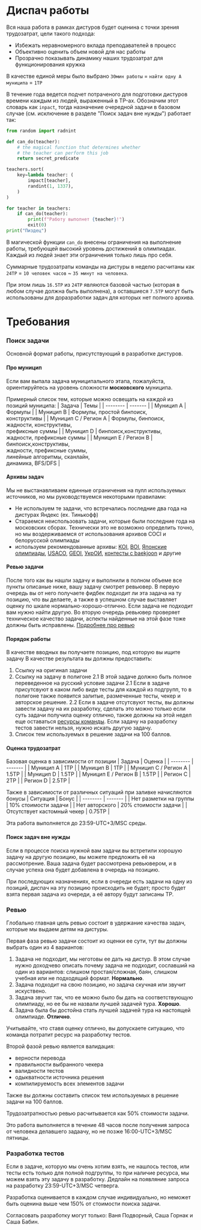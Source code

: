# Диспач работы
Вся наша работа в рамках дистуров будет оценина с точки зрения трудозатрат, цели такого подхода:

- Избежать неравномерного вклада преподавателей в процесс
- Объективно оценить объем новой для нас работы
- Прозрачно показывать динамику наших трудозатрат для функционирования кружка

В качестве единой меры было выбрано ```30мин работы``` = ```найти одну А муниципа``` = ```1TP```

В течение года ведется подчет потраченого для подготовки дистуров времени каждым из людей, выраженный в TP-ах. Обозначим этот словарь как ```inpact```, тогда назначение очередной задачи в базовом случае (см. исключение в разделе "Поиск задач вне нужды") работает так:
```python
from random import radnint

def can_do(teacher):
    # the magical function that determines whether
    # the teacher can perform this job
    return secret_predicate

teachers.sort(
    key=lambda teacher: (
        impact[teacher],
        randint(1, 1337),
    )
)

for teacher in teachers:
    if can_do(teacher):
        print(f"Работу выполнет {teacher}!")
        exit(0)
print("Пиздец")
```

В магической функции ```can_do``` внесены ограничения на выполнение работы, требующей высокий уровень достижений в олимпиадах. Каждый из людей знает эти ограничения только лишь про себя.

Суммарные трудозатраты команды на дистуры в неделю расчитаны как ```24TP``` = ```10 человек часов``` ~ ```35 минут на человека```.

При этом лишь ```16.5TP``` из ```24TP``` являются базовой частью (которая в любом случае должна быть выполнена), а оставшиеся ```7.5TP``` могут быть использованы для доразработки задач для которых нет полного архива.

# Требования
### Поиск задачи
Основной формат работы, присутствующий в разработке дистуров. 

#### Про муницип
Если вам выпала задача муниципального этапа, пожалуйста, ориентируйтесь на уровень сложности **московского** муниципа.

Примерный список тем, которые можно освещать на каждой из позиций муниципа:
| Задача    | Темы |
| -------- | ------- |
| Муницип A  | Формулы   |
| Муницип В | Формулы, простой бинпоиск,<br> конструктивы     |
| Муницип C / Регион А    | Формулы, бинпоиск,<br> жадности, конструктивы, <br>префиксные суммы    |
| Муницип D | бинпоиск,конструктивы, <br> жадности, префиксные суммы    |
| Муницип E / Регион B    | бинпоиск,конструктивы, <br> жадности, префиксные суммы,<br> линейные алгоритмы, сканлайн, <br> динамика, BFS/DFS    |

#### Архивы задач
Мы не выстанавливаем единные ограничения на пулл используемых источников, но мы руководствуемся некоторыми правилами:

- Не используем те задачи, что встречались последние два года на дистурах Яндекс (ex. Тинькофф)
- Стараемся неиспользовать задачи, которые были последние года на московских сборах. Технически это не возможно определить точно, но мы воздерживаемся от использования архивов COCI и белорусской олимпиады
- используем рекомендованные архивы: [KOI](https://koi.or.kr), [BOI](https://boi.cses.fi/contests.php), [Японские олимпиады](https://www2.ioi-jp.org/joi/2017/2018-ho/index.html), [USACO](https://usaco.org/index.php?page=history), [GEOI](https://geoi.ge), [УкрОИ](https://io.in.ua), [контесты с baekjoon](https://acmicpc.net) и другие

#### Ревью задачи
После того как вы нашли задачу и выполнили в полном объеме все пункты описаные ниже, вашу задачу смотрет ревьювер.
В первую очередь вы от него получаете фидбек подходит ли эта задача на ту позицию, что вы делаете, а также в успешном случае выставляет оценку по шкале нормально-хорошо-отлично. Если задача не подходит вам нужно найти другую.
Во вторую очередь ревьювер проверяет техническое качество задачи, аспекты найденные на этой фазе тоже должны быть исправлены.
[Подробнее про ревью](http://dev.algocourses.ru/guide/review)

#### Порядок работы
В качестве вводных вы получаете позицию, под которую вы ищите задачу
В качестве результата вы должны предоставить:

1. Ссылку на оригинал задачи
2. Ссылку на задачу в полигоне
2.1 В этой задаче должно быть полное переведенное на русский условие задачи
2.1 Если в задаче присутсвуют в каком либо виде тесты для каждой из подгрупп, то в полигоне также появится залитые, размеченные тесты, чекер и авторское решение.
2.2 Если в задаче отсутсвуют тесты, вы должны завести задачу на их разработку, сделать это можно только если суть задачи получила оценку отлично, также должны на этой недел еще оставаться [ресурсы команды](http://dev.algocourses.ru/guide/dispatch). Если задачу на разработку тестов завести нельзя, нужно искать другую задачу.
3. Список тем используемых в решение задачи на 100 баллов.

#### Оценка трудозатрат
Базовая оценка в зависимости от позиции
| Задача    | Оценка |
| -------- | ------- |
| Муницип A  | 1TP   |
| Муницип В | 1TP     |
| Муницип C / Регион А    | 1.5TP   |
| Муницип D | 1.5TP    |
| Муницип E / Регион B    | 1.5TP    |
| Регион C | 2TP    |
| Регион D    | 2.5TP    |

Также в зависимости от различных ситуаций при заливке начисляются бонусы
| Ситуация    | Бонус |
| -------- | ------- |
| Нет разметки на группы | 10% стоимости задачи   |
| Нет авторского | 20% стоимости задачи     |
| Отсутствует кастомный чекер    | 0.75TP   |

Эта работа выполняется до 23:59-UTC+3/MSC среды.

#### Поиск задач вне нужды
Если в процессе поиска нужной вам задачи вы встретили хорошую задачу на другую позицию, вы можете предложить её на рассмотрение. Ваша задача будет рассмотрена ревьювером, и в случае успеха она будет добавлена в очередь на позицию.

При последующих назначениях, если в очереди есть задачи на одну из позиций, диспач на эту позицию происходить не будет; просто будет взята первая задача из очереди, а её автору будут записаны TP.

### Ревью
Глобально главная цель ревью состоит в удержание качества задач, которые мы выдаем детям на дистуры.

Первая фаза ревью задачи состоит из оценки ее сути, тут вы должны выбрать один из 4 вариантов:
1. Задача не подходит, мы неготовы ее дать на дистур. В этом случае нужно доходчево описать почему задача не подходит, сославший на один из вариантов: слишком простая/сложная, баян, слишком учебная или не подходящий формат. **Нормально**.
2. Задача подходит на свою позицию, но задача скучная или звучит искуствено.
3. Задача звучит так, что ее можно было бы дать на соответствующую олимпиаду, но ее бы не назвали лучшей задачей тура. **Хорошо**.
4. Задача была бы достойна стать лучшей задачей тура на настоящей олимпиаде. **Отлично**.

Учитывайте, что ставя оценку отлично, вы допускаете ситуацию, что команда потратит ресурс на разработку тестов.

Второй фазой ревью является валидация:

- верности перевода
- правильности выбранного чекера
- валидности тестов
- одыкватности источника решения
- компилируемость всех элементов задачи

Также вы должны составить список тем используемых в решение задачи на 100 баллов.

Трудозатратностью ревью расчитывается как 50% стоимости задачи.

Это работа выполняется в течение 48 часов после получения запроса от человека делавшего задаачу, но не позже 16:00-UTC+3/MSC пятницы.

### Разработка тестов
Если в задаче, которую мы очень хотим взять, не нашлось тестов, или тесты есть только для полной подгруппы, то при наличие ресурса, мы можем взять эту задачу в разработку.
Дедлайн на появляние запроса на разработку 23:59-UTC+3/MSC четверга.

Разработка оценивается в каждом случае индивидуально, но неможет быть оценина выше чем 150% от стоимости поиска задачи.

Согласовать разработку могут только: Ваня Подворный, Саша Горнак и Саша Бабин.